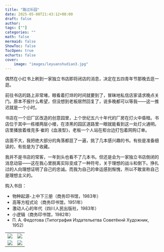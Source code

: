 ```yaml
---
title: "路过乐园"
date: 2025-05-08T21:43:12+08:00
draft: false
author:
tags: [""]
categories: ""
math: false
mermaid: false
ShowToc: false
TocOpen: true
echarts: false
cover:
    image: "images/leyuanshudian3.jpg"
---
```






偶然在小红书上刷到一家独立书店即将闭店的消息，决定在五四青年节那晚去逛一逛。<!--more-->

前往书店的路上非常堵，眼看着打烊的时间就要到了，冒昧地私信店家请求晚点关门。原本不报什么希望，但没想到老板居然回复了，说多晚都可以等我——这一推迟就是一个小时。

书店在一个旧厂区改造的创意园里，上个世纪五六十年代的厂房在灯火中昏暗。书店位于其中一栋楼两层小楼，在漆黑的园区道路里一眼就能看到这一处灯火通明。店里播放着维克多·崔的《血液型》，老板一个人站在柜台边打包着网购订单。

店面不大，我把绝大部分的角落都逛了一遍，挑了几本感兴趣的书。有些是准备细读的，有些是为了收藏。

我并不是书店的常客，一年到头也看不了几本书。但还是会为一家独立书店倒闭的消息动容——这在我心里脱离实际变成了一种符号，关于理想的战斗和倒下。挣扎过的人向理想证明了自己的忠诚。而我为自己的幸运感到惭愧，所以不敢宣称自己是理想主义的。
	
购入书目：

- 物种起源-上中下三册（商务印书馆，1983年）
- 高等方程式论（商务印书馆，1951年）
- 激动人心的年代（四川人民出版社，1983年）
- 小逻辑（商务印书馆，1982年）
- П. A. Федотова (Tипогpaфия Издательетва Советёкнй Xyдожник, 1952)

<table>
<tr>
<td><img src="/images/leyuanshudian1.jpg" style="zoom:100%;" /></td>
<td><img src="/images/leyuanshudian2.jpg" style="zoom:100%;" /></td>
</tr>
<tr>
<td><img src="/images/leyuanshudian5.jpg" style="zoom:100%;" /></td>
<td><img src="/images/leyuanshudian4.jpg" style="zoom:100%;" /></td>
</tr>
</table>
